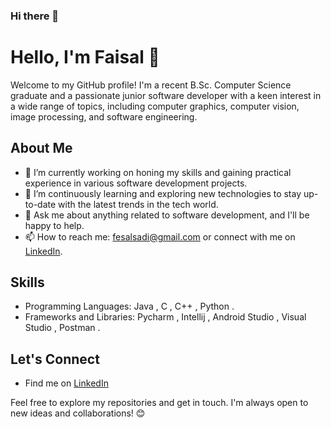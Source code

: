 ### Hi there 👋

# Hello, I'm Faisal 👋

Welcome to my GitHub profile! I'm a recent B.Sc. Computer Science graduate and a passionate junior software developer with a keen interest in a wide range of topics, including computer graphics, computer vision, image processing, and software engineering.

## About Me

- 🔭 I’m currently working on honing my skills and gaining practical experience in various software development projects.
- 🌱 I’m continuously learning and exploring new technologies to stay up-to-date with the latest trends in the tech world.
- 💬 Ask me about anything related to software development, and I'll be happy to help.
- 📫 How to reach me: fesalsadi@gmail.com or connect with me on [LinkedIn](https://www.linkedin.com/in/faisal-saadi-518689202/).

## Skills

- Programming Languages: Java , C , C++ , Python .
- Frameworks and Libraries: Pycharm , Intellij , Android Studio , Visual Studio , Postman .

<!--
## GitHub Stats

![Your GitHub Stats](https://github-readme-stats.vercel.app/api?username=faisalsadi&show_icons=true&theme=radical)
-->
## Let's Connect

- Find me on [LinkedIn](https://www.linkedin.com/in/faisal-saadi-518689202/)

Feel free to explore my repositories and get in touch. I'm always open to new ideas and collaborations! 😊
